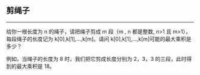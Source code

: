 ## 剪绳子

---

给你一根长度为 n 的绳子，请把绳子剪成 m 段（m , n 都是整数, n>1 且 m>1），每段绳子的长度记为 k[0],k[1],...,k[m]。请问 k[0],k[1],...,k[m]可能的最大乘积是多少？

例如，当绳子的长度为 8 时，我们把它剪成长度分别为 2，3，3 的三段，此时得到的最大乘积是 18。
